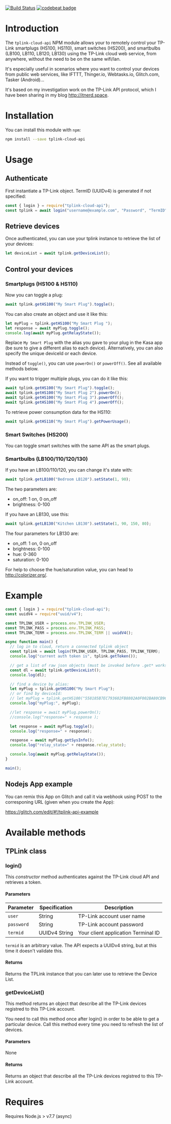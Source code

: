 [![Build Status](https://travis-ci.org/adumont/tplink-cloud-api.svg?branch=master)](https://travis-ci.org/adumont/tplink-cloud-api)
[![codebeat badge](https://codebeat.co/badges/14afe7d2-3666-4d35-8fd6-c2e1b027e386)](https://codebeat.co/projects/github-com-adumont-tplink-cloud-api-master)

# Introduction

The `tplink-cloud-api` NPM module allows your to remotely control your TP-Link smartplugs (HS100, HS110), smart switches (HS200), and smartbulbs (LB100, LB110, LB120, LB130) using the TP-Link cloud web service, from anywhere, without the need to be on the same wifi/lan.

It's especially useful in scenarios where you want to control your devices from public web services, like IFTTT, Thinger.io, Webtasks.io, Glitch.com, Tasker (Android)...

It's based on my investigation work on the TP-Link API protocol, which I have been sharing in my blog http://itnerd.space.

# Installation

You can install this module with `npm`:

```bash
npm install --save tplink-cloud-api
```

# Usage

## Authenticate

First instantiate a TP-Link object. TermID (UUIDv4) is generated if not specified:

```javascript
const { login } = require("tplink-cloud-api");
const tplink = await login("username@example.com", "Password", "TermID");
```

## Retrieve devices

Once authenticated, you can use your tplink instance to retrieve the list of your devices:

```javascript
let deviceList = await tplink.getDeviceList();
```

## Control your devices

### Smartplugs (HS100 & HS110)

Now you can toggle a plug:

```javascript
await tplink.getHS100("My Smart Plug").toggle();
```

You can also create an object and use it like this:

```javascript
let myPlug = tplink.getHS100("My Smart Plug ");
let response = await myPlug.toggle();
console.log(await myPlug.getRelayState());
```

Replace `My Smart Plug` with the alias you gave to your plug in the Kasa app (be sure to give a different alias to each device). Alternatively, you can also specify the unique deviceId or each device.

Instead of `toggle()`, you can use `powerOn()` or `powerOff()`. See all available methods below.

If you want to trigger multiple plugs, you can do it like this:

```javascript
await tplink.getHS100("My Smart Plug").toggle();
await tplink.getHS100("My Smart Plug 2").powerOn();
await tplink.getHS100("My Smart Plug 3").powerOff();
await tplink.getHS100("My Smart Plug 4").powerOff();
```

To retrieve power consumption data for the HS110:

```javascript
await tplink.getHS110("My Smart Plug").getPowerUsage();
```

### Smart Switches (HS200)

You can  toggle smart switches with the same API as the smart plugs.

### Smartbulbs (LB100/110/120/130)

If you have an LB100/110/120, you can change it's state with:

```javascript
await tplink.getLB100("Bedroom LB120").setState(1, 90);
```

The two parameters are:

- on_off: 1 on, 0 on_off
- brightness: 0-100

If you have an LB130, use this:

```javascript
await tplink.getLB130("Kitchen LB130").setState(1, 90, 150, 80);
```

The four parameters for LB130 are:

- on_off: 1 on, 0 on_off
- brightness: 0-100
- hue: 0-360
- saturation: 0-100

For help to choose the hue/saturation value, you can head to http://colorizer.org/.

# Example

```javascript
const { login } = require("tplink-cloud-api");
const uuidV4 = require("uuid/v4");

const TPLINK_USER = process.env.TPLINK_USER;
const TPLINK_PASS = process.env.TPLINK_PASS;
const TPLINK_TERM = process.env.TPLINK_TERM || uuidV4();

async function main() {
  // log in to cloud, return a connected tplink object
  const tplink = await login(TPLINK_USER, TPLINK_PASS, TPLINK_TERM);
  console.log("current auth token is", tplink.getToken());

  // get a list of raw json objects (must be invoked before .get* works)
  const dl = await tplink.getDeviceList();
  console.log(dl);

  // find a device by alias:
  let myPlug = tplink.getHS100("My Smart Plug");
  // or find by deviceId:
  // let myPlug = tplink.getHS100("558185B7EC793602FB8802A0F002BA80CB96F401");
  console.log("myPlug:", myPlug);

  //let response = await myPlug.powerOn();
  //console.log("response=" + response );

  let response = await myPlug.toggle();
  console.log("response=" + response);

  response = await myPlug.getSysInfo();
  console.log("relay_state=" + response.relay_state);

  console.log(await myPlug.getRelayState());
}

main();
```

## Nodejs App example

You can remix this App on Glitch and call it via webhook using POST to the corresponing URL (given when you create the App):

https://glitch.com/edit/#!/tplink-api-example

# Available methods

## TPLink class

### login()

This _constructor_ method authenticates against the TP-Link cloud API and retrieves a token.

#### Parameters

| Parameter  | Specification | Description                         |
| ---------- | ------------- | ----------------------------------- |
| `user`     | String        | TP-Link account user name           |
| `password` | String        | TP-Link account password            |
| `termid`   | UUIDv4 String | Your client application Terminal ID |

`termid` is an arbitrary value. The API expects a UUIDv4 string, but at this time it doesn't validate this.

#### Returns

Returns the TPLink instance that you can later use to retrieve the Device List.

### getDeviceList()

This method returns an object that describe all the TP-Link devices registred to this TP-Link account.

You need to call this method once after login() in order to be able to get a particular device. Call this method every time you need to refresh the list of devices.

#### Parameters

None

#### Returns

Returns an object that describe all the TP-Link devices registred to this TP-Link account.

# Requires

Requires Node.js > v7.7 (async)
